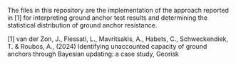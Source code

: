 The files in this repository are the implementation of the approach reported in [1] for interpreting ground anchor test results and determining the statistical distribution of ground anchor resistance. 


[1] van der Zon, J., Flessati, L., Mavritsakis, A., Habets, C., Schweckendiek, T. & Roubos, A., (2024) Identifying unaccounted capacity of ground anchors through Bayesian updating: a case study, Georisk
